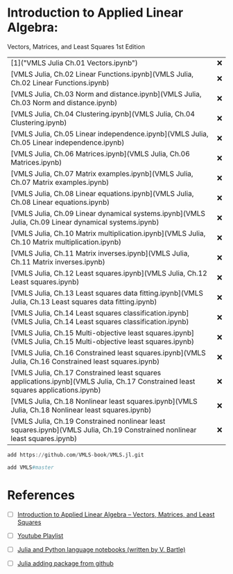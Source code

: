 # Introduction to Applied Linear Algebra: 

Vectors, Matrices, and Least Squares 1st Edition


| | |
|-|-|
| [1]("VMLS Julia Ch.01 Vectors.ipynb") | :x: |
| [VMLS Julia, Ch.02 Linear Functions.ipynb](VMLS Julia, Ch.02 Linear Functions.ipynb) | :x: |
| [VMLS Julia, Ch.03 Norm and distance.ipynb](VMLS Julia, Ch.03 Norm and distance.ipynb) | :x: |
| [VMLS Julia, Ch.04 Clustering.ipynb](VMLS Julia, Ch.04 Clustering.ipynb) | :x: |
| [VMLS Julia, Ch.05 Linear independence.ipynb](VMLS Julia, Ch.05 Linear independence.ipynb) | :x: |
| [VMLS Julia, Ch.06 Matrices.ipynb](VMLS Julia, Ch.06 Matrices.ipynb) | :x: |
| [VMLS Julia, Ch.07 Matrix examples.ipynb](VMLS Julia, Ch.07 Matrix examples.ipynb) | :x: |
| [VMLS Julia, Ch.08 Linear equations.ipynb](VMLS Julia, Ch.08 Linear equations.ipynb) | :x: |
| [VMLS Julia, Ch.09 Linear dynamical systems.ipynb](VMLS Julia, Ch.09 Linear dynamical systems.ipynb) | :x: |
| [VMLS Julia, Ch.10 Matrix multiplication.ipynb](VMLS Julia, Ch.10 Matrix multiplication.ipynb) | :x: |
| [VMLS Julia, Ch.11 Matrix inverses.ipynb](VMLS Julia, Ch.11 Matrix inverses.ipynb) | :x: |
| [VMLS Julia, Ch.12 Least squares.ipynb](VMLS Julia, Ch.12 Least squares.ipynb) | :x: |
| [VMLS Julia, Ch.13 Least squares data fitting.ipynb](VMLS Julia, Ch.13 Least squares data fitting.ipynb) | :x: |
| [VMLS Julia, Ch.14 Least squares classification.ipynb](VMLS Julia, Ch.14 Least squares classification.ipynb) | :x: |
| [VMLS Julia, Ch.15 Multi-objective least squares.ipynb](VMLS Julia, Ch.15 Multi-objective least squares.ipynb) | :x: |
| [VMLS Julia, Ch.16 Constrained least squares.ipynb](VMLS Julia, Ch.16 Constrained least squares.ipynb) | :x: |
| [VMLS Julia, Ch.17 Constrained least squares applications.ipynb](VMLS Julia, Ch.17 Constrained least squares applications.ipynb) | :x: |
| [VMLS Julia, Ch.18 Nonlinear least squares.ipynb](VMLS Julia, Ch.18 Nonlinear least squares.ipynb) | :x: |
| [VMLS Julia, Ch.19 Constrained nonlinear least squares.ipynb](VMLS Julia, Ch.19 Constrained nonlinear least squares.ipynb) | :x: |

```Julia
add https://github.com/VMLS-book/VMLS.jl.git
```

```Julia
add VMLS#master
```




# References

- [ ] [Introduction to Applied Linear Algebra – Vectors, Matrices, and Least Squares](https://web.stanford.edu/~boyd/vmls/)
- [ ] [Youtube Playlist](https://youtube.com/playlist?list=PLoROMvodv4rMz-WbFQtNUsUElIh2cPmN9&feature=shared)
- [ ] [Julia and Python language notebooks (written by V. Bartle)](https://github.com/vbartle/VMLS-Companions)
- [ ] [Julia adding package from github](https://stackoverflow.com/questions/65914480/julia-adding-package-from-github)


